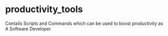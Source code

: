 # productivity_tools
Contails Scripts and Commands which can be used to boost productivity as A Software Developer

